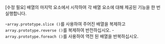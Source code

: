 [수정 필요]
배열의 마지막 요소에서 시작하여 각 배열 요소에 대해 제공된 기능을 한 번 실행합니다.

-`array.prototype.slice ()`를 사용하여 주어진 배열을 복제하고`array.prototype.reverse ()`를 복제하여 반전하십시오.
-`array.prototype.foreach ()`를 사용하여 역전 된 배열을 반복하십시오.
